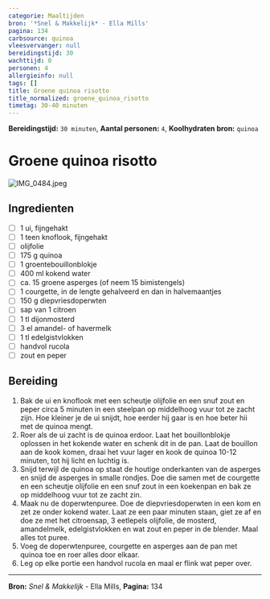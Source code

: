 ```yaml
---
categorie: Maaltijden
bron: '*Snel & Makkelijk* - Ella Mills'
pagina: 134
carbsource: quinoa
vleesvervanger: null
bereidingstijd: 30
wachttijd: 0
personen: 4
allergieinfo: null
tags: []
title: Groene quinoa risotto
title_normalized: groene_quinoa_risotto
timetag: 30-40 minuten
---
```

**Bereidingstijd:** ```30 minuten```, **Aantal personen:** ```4```, **Koolhydraten bron:** ```quinoa```

# Groene quinoa risotto

![IMG_0484.jpeg](../../_resources/IMG_0484.jpeg)

## Ingredienten

- [ ] 1 ui, fijngehakt
- [ ] 1 teen knoflook, fijngehakt 
- [ ] olijfolie
- [ ] 175 g quinoa
- [ ] 1 groentebouillonblokje
- [ ] 400 ml kokend water
- [ ] ca. 15 groene asperges (of neem 15 bimistengels)
- [ ] 1 courgette, in de lengte gehalveerd en dan in halvemaantjes
- [ ] 150 g diepvriesdoperwten
- [ ] sap van 1 citroen
- [ ] 1 tl dijonmosterd
- [ ] 3 el amandel- of havermelk
- [ ] 1 tl edelgistvlokken
- [ ] handvol rucola
- [ ] zout en peper

## Bereiding

1. Bak de ui en knoflook met een scheutje olijfolie en een snuf zout en peper circa 5 minuten in een steelpan op middelhoog vuur tot ze zacht zijn. Hoe kleiner je de ui snijdt, hoe eerder hij gaar is en hoe beter hii met de quinoa mengt.
2. Roer als de ui zacht is de quinoa erdoor. Laat het bouillonblokje oplossen in het kokende water en schenk dit in de pan. Laat de bouillon aan de kook komen, draai het vuur lager en kook de quinoa 10-12 minuten, tot hij licht en luchtig is.
3. Snijd terwijl de quinoa op staat de houtige onderkanten van de asperges en snijd de asperges in smalle rondjes. Doe die samen met de courgette en een scheutje olijfolie en een snuf zout in een koekenpan en bak ze op middelhoog vuur tot ze zacht zin.
4. Maak nu de doperwtenpuree. Doe de diepvriesdoperwten in een kom en zet ze onder kokend water. Laat ze een paar minuten staan, giet ze af en doe ze met het citroensap, 3 eetlepels olijfolie, de mosterd, amandelmelk, edelgistvlokken en wat zout en peper in de blender. Maal alles tot puree.
5. Voeg de doperwtenpuree, courgette en asperges aan de pan met quinoa toe en roer alles door elkaar.
6. Leg op elke portie een handvol rucola en maal er flink wat peper over.


***
**Bron:** *Snel & Makkelijk* - Ella Mills, **Pagina:** 134